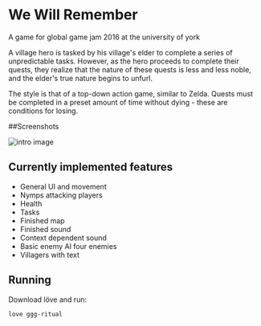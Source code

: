 # We Will Remember
A game for global game jam 2016 at the university of york

A village hero is tasked by his village's elder to complete a series of unpredictable tasks.
However, as the hero proceeds to complete their quests, they realize that the nature of these quests is less and less noble,
and the elder's true nature begins to unfurl.

The style is that of a top-down action game, similar to Zelda. Quests must be completed in a preset amount of time without dying -
these are conditions for losing.

##Screenshots

![intro image](https://cloud.githubusercontent.com/assets/6304200/12703572/817c4f4c-c83e-11e5-84b0-f7704980efad.png)

## Currently implemented features

- General UI and movement
- Nymps attacking players
- Health
- Tasks
- Finished map
- Finished sound
- Context dependent sound
- Basic enemy AI four enemies
- Villagers with text

## Running

Download löve and run:

    love ggg-ritual
